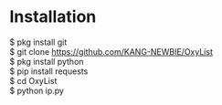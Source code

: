 # Installation
$ pkg install git<br>$ git clone https://github.com/KANG-NEWBIE/OxyList<br>$ pkg install python<br>$ pip install requests<br>$ cd OxyList<br>$ python ip.py
